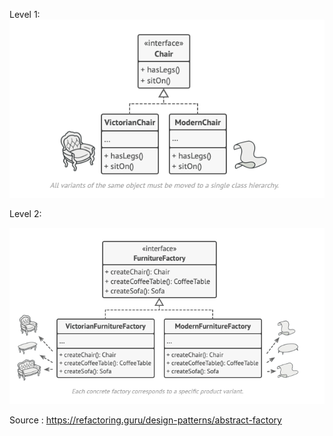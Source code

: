 
Level 1: 
![img.png](Images/Level1.png)

Level 2:

![img.png](Images/Level2.png)

Source : https://refactoring.guru/design-patterns/abstract-factory
